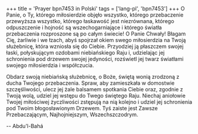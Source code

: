 +++
title = 'Prayer bpn7453 in Polski'
tags = ['lang-pl', 'bpn7453']
+++
O Panie, o Ty, którego miłosierdzie objęło wszystko, którego przebaczenie przewyższa wszystko, którego łaskawość jest niezrównana, którego odpuszczenie i hojność są wszechogarniające i którego światła przebaczenia rozproszone są po całym świecie! O Panie Chwały! Błagam Cię, żarliwie i we łzach, abyś spojrzał okiem swego miłosierdzia na Twoją służebnicę, która wzniosła się do Ciebie. Przyodziej ją płaszczem swojej łaski, połyskującym ozdobami niebiańskiego Raju i, udzielając jej schronienia pod drzewem swojej jedyności, rozświetl jej twarz światłami swojego miłosierdzia i współczucia. 
    
Obdarz swoją niebiańską służebnicę, o Boże, świętą wonią zrodzoną z ducha Twojego przebaczenia. Spraw, aby zamieszkała w domostwie szczęśliwości, ulecz jej żale balsamem spotkania Ciebie oraz, zgodnie z Twoją wolą, udziel jej wstępu do Twego świętego Raju. Niechaj aniołowie Twojej miłościwej życzliwości zstępują na nią kolejno i udziel jej schronienia pod Twoim błogosławionym Drzewem. Tyś zaiste jest Zawsze Przebaczającym, Najhojniejszym, Wszechszczodrym.

-- Abdu'l-Bahá
